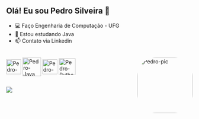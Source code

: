 ## Olá! Eu sou Pedro Silveira 👋

- 💻 Faço Engenharia de Computação - UFG
- 📓 Estou estudando Java
- 📫 Contato via Linkedin

<div style="display: inline_block"><br>
  <img align="center" alt="Pedro-Git" height="40" width="40" src="https://cdn.jsdelivr.net/gh/devicons/devicon/icons/git/git-original.svg">
  <img align="center" alt="Pedro-Java" height="50" width="50" src="https://cdn.jsdelivr.net/gh/devicons/devicon/icons/java/java-original.svg">
  <img align="center" alt="Pedro-C" height="40" width="40" src="https://cdn.jsdelivr.net/gh/devicons/devicon/icons/c/c-original.svg">
  <img align="center" alt="Pedro-Python" height="45" width="45" src="https://cdn.jsdelivr.net/gh/devicons/devicon/icons/python/python-original.svg">
  <img align="right" alt="Pedro-pic" height="150" style="border-radius:50px;" src="https://cdn.discordapp.com/attachments/1057825601798549596/1068330766775373844/IMG-20230126-WA0034.jpg"> 
</div>
 
 ##
 
 <div>
 	<a href="https://www.linkedin.com/in/pedro-rodrigues-silveira/" target="_blank"><img src="https://img.shields.io/badge/-LinkedIn-%230077B5?style=for-the-badge&logo=linkedin&logoColor=white" target="_blank"></a>
 <div>

